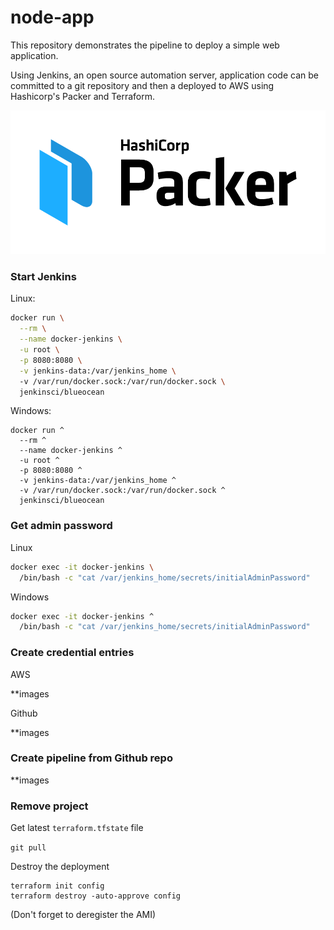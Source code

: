 # node-app

This repository demonstrates the pipeline to deploy a simple web application.

Using Jenkins, an open source automation server, application code can be
committed to a git repository and then a deployed to AWS using Hashicorp's
Packer and Terraform.

![Packer](docs/static/Packer_PrimaryLogo_FullColor.png)

### Start Jenkins

Linux:

```bash
docker run \
  --rm \
  --name docker-jenkins \
  -u root \
  -p 8080:8080 \
  -v jenkins-data:/var/jenkins_home \ 
  -v /var/run/docker.sock:/var/run/docker.sock \
  jenkinsci/blueocean
```


Windows:

```
docker run ^
  --rm ^
  --name docker-jenkins ^
  -u root ^
  -p 8080:8080 ^
  -v jenkins-data:/var/jenkins_home ^ 
  -v /var/run/docker.sock:/var/run/docker.sock ^
  jenkinsci/blueocean
```

### Get admin password

Linux

```bash
docker exec -it docker-jenkins \
  /bin/bash -c "cat /var/jenkins_home/secrets/initialAdminPassword"
```

Windows

```bash
docker exec -it docker-jenkins ^
  /bin/bash -c "cat /var/jenkins_home/secrets/initialAdminPassword"
```

### Create credential entries

AWS

**images

Github

**images

### Create pipeline from Github repo

**images

### Remove project

Get latest `terraform.tfstate` file

```git pull```

Destroy the deployment

```
terraform init config
terraform destroy -auto-approve config
```

(Don't forget to deregister the AMI)
